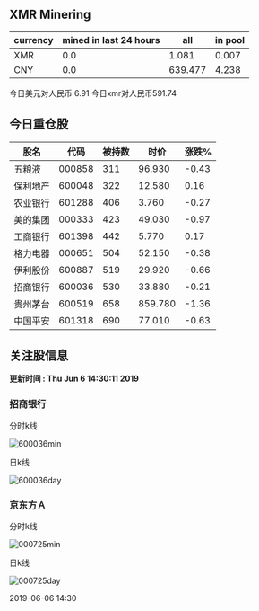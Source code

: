 ## XMR Minering

|currency|mined in last 24 hours|all|in pool|
|---|---|---|---|
|XMR|0.0|1.081|0.007|
|CNY|0.0|639.477|4.238|

今日美元对人民币 6.91	今日xmr对人民币591.74


## 今日重仓股 

|股名|代码|被持数|时价|涨跌%|
|---|---|---|---|---|
|五粮液|000858|311|96.930|-0.43|
|保利地产|600048|322|12.580|0.16|
|农业银行|601288|406|3.760|-0.27|
|美的集团|000333|423|49.030|-0.97|
|工商银行|601398|442|5.770|0.17|
|格力电器|000651|504|52.150|-0.38|
|伊利股份|600887|519|29.920|-0.66|
|招商银行|600036|530|33.880|-0.21|
|贵州茅台|600519|658|859.780|-1.36|
|中国平安|601318|690|77.010|-0.63|

## 关注股信息
**更新时间 : Thu Jun  6 14:30:11 2019**
### 招商银行 
分时k线

![600036min](http://image.sinajs.cn/newchart/min/n/sh600036.gif)

日k线

![600036day](http://image.sinajs.cn/newchart/daily/n/sh600036.gif)

### 京东方Ａ 
分时k线

![000725min](http://image.sinajs.cn/newchart/min/n/sz000725.gif)

日k线

![000725day](http://image.sinajs.cn/newchart/daily/n/sz000725.gif)

2019-06-06 14:30